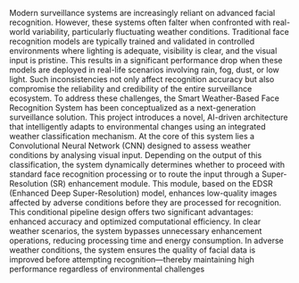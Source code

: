 Modern surveillance systems are increasingly reliant on advanced facial recognition. However, these systems often falter when confronted with real-world variability, particularly fluctuating weather conditions. Traditional face recognition models are typically trained and validated in controlled environments where lighting is adequate, visibility is clear, and the visual input is pristine. This results in a significant performance drop when these models are deployed in real-life scenarios involving rain, fog, dust, or low light. Such inconsistencies not only affect recognition accuracy but also compromise the reliability and credibility of the entire surveillance ecosystem.
To address these challenges, the Smart Weather-Based Face Recognition System has been conceptualized as a next-generation surveillance solution. This project introduces a novel, AI-driven architecture that intelligently adapts to environmental changes using an integrated weather classification mechanism. At the core of this system lies a Convolutional Neural Network (CNN) designed to assess weather conditions by analysing visual input. Depending on the output of this classification, the system dynamically determines whether to proceed with standard face recognition processing or to route the input through a Super-Resolution (SR) enhancement module. This module, based on the EDSR (Enhanced Deep Super-Resolution) model, enhances low-quality images affected by adverse conditions before they are processed for recognition.
This conditional pipeline design offers two significant advantages: enhanced accuracy and optimized computational efficiency. In clear weather scenarios, the system bypasses unnecessary enhancement operations, reducing processing time and energy consumption. In adverse weather conditions, the system ensures the quality of facial data is improved before attempting recognition—thereby maintaining high performance regardless of environmental challenges

